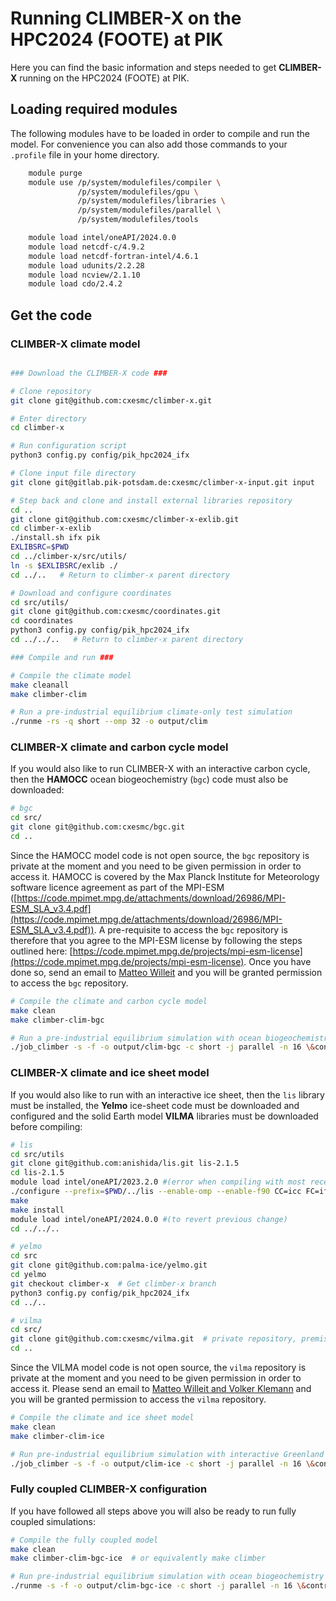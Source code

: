 # Running CLIMBER-X on the HPC2024 (FOOTE) at PIK

Here you can find the basic information and steps needed to get **CLIMBER-X** running on the HPC2024 (FOOTE) at PIK.

## Loading required modules

The following modules have to be loaded in order to compile and run the model.
For convenience you can also add those commands to your `.profile` file in your home directory.

```bash
    module purge
    module use /p/system/modulefiles/compiler \
               /p/system/modulefiles/gpu \
               /p/system/modulefiles/libraries \
               /p/system/modulefiles/parallel \
               /p/system/modulefiles/tools

    module load intel/oneAPI/2024.0.0
    module load netcdf-c/4.9.2
    module load netcdf-fortran-intel/4.6.1
    module load udunits/2.2.28
    module load ncview/2.1.10
    module load cdo/2.4.2
```

## Get the code

### CLIMBER-X climate model

```bash

### Download the CLIMBER-X code ###

# Clone repository
git clone git@github.com:cxesmc/climber-x.git

# Enter directory 
cd climber-x

# Run configuration script
python3 config.py config/pik_hpc2024_ifx

# Clone input file directory
git clone git@gitlab.pik-potsdam.de:cxesmc/climber-x-input.git input

# Step back and clone and install external libraries repository
cd ..
git clone git@github.com:cxesmc/climber-x-exlib.git
cd climber-x-exlib
./install.sh ifx pik
EXLIBSRC=$PWD
cd ../climber-x/src/utils/
ln -s $EXLIBSRC/exlib ./
cd ../..   # Return to climber-x parent directory

# Download and configure coordinates
cd src/utils/
git clone git@github.com:cxesmc/coordinates.git
cd coordinates
python3 config.py config/pik_hpc2024_ifx 
cd ../../..   # Return to climber-x parent directory

### Compile and run ###

# Compile the climate model 
make cleanall
make climber-clim

# Run a pre-industrial equilibrium climate-only test simulation
./runme -rs -q short --omp 32 -o output/clim
```

### CLIMBER-X climate and carbon cycle model

If you would also like to run CLIMBER-X with an interactive carbon cycle, then the **HAMOCC**
ocean biogeochemistry (`bgc`) code must also be downloaded:

```bash
# bgc
cd src/
git clone git@github.com:cxesmc/bgc.git
cd ..
```
Since the HAMOCC model code is not open source, the `bgc` repository is private at the moment and 
you need to be given permission in order to access it. HAMOCC is covered by the Max Planck Institute for 
Meteorology software licence agreement as part of the MPI-ESM ([https://code.mpimet.mpg.de/attachments/download/26986/MPI-ESM_SLA_v3.4.pdf](https://code.mpimet.mpg.de/attachments/download/26986/MPI-ESM_SLA_v3.4.pdf)).
A pre-requisite to access the `bgc` repository is therefore that you agree to the MPI-ESM license
by following the steps outlined here: [https://code.mpimet.mpg.de/projects/mpi-esm-license](https://code.mpimet.mpg.de/projects/mpi-esm-license).
Once you have done so, send an email to [Matteo Willeit](mailto:matteo.willeit@gmail.com?subject=[GitHub]%20bgc%20source%20code) and you will be granted permission to access the `bgc` repository. 

```bash
# Compile the climate and carbon cycle model 
make clean
make climber-clim-bgc

# Run a pre-industrial equilibrium simulation with ocean biogeochemistry
./job_climber -s -f -o output/clim-bgc -c short -j parallel -n 16 \&control="flag_bgc=T"
```

### CLIMBER-X climate and ice sheet model

If you would also like to run with an interactive ice sheet, then the `lis`
library must be installed, the **Yelmo** ice-sheet code must be downloaded and configured
and the solid Earth model **VILMA** libraries must be downloaded before compiling:

```bash
# lis
cd src/utils
git clone git@github.com:anishida/lis.git lis-2.1.5
cd lis-2.1.5
module load intel/oneAPI/2023.2.0 #(error when compiling with most recent intel OneAPI 2024.0)
./configure --prefix=$PWD/../lis --enable-omp --enable-f90 CC=icc FC=ifort 'FFLAGS=-Ofast -march=core-avx2 -mtune=core-avx2 -traceback' 'CFLAGS=-Ofast -march=core-avx2 -mtune=core-avx2 -traceback'
make
make install
module load intel/oneAPI/2024.0.0 #(to revert previous change)
cd ../../..

# yelmo
cd src
git clone git@github.com:palma-ice/yelmo.git
cd yelmo
git checkout climber-x  # Get climber-x branch
python3 config.py config/pik_hpc2024_ifx
cd ../..

# vilma
cd src/
git clone git@github.com:cxesmc/vilma.git  # private repository, premission needed
cd ..
```
Since the VILMA model code is not open source, the `vilma` repository is private at the moment and you need to be given permission in order to access it. Please send an email to [Matteo Willeit and Volker Klemann](mailto:matteo.willeit@gmail.com,volkerk@gfz-potsdam.de?subject=[GitHub]%20VILMA%20access) and you will be granted permission to access the `vilma` repository.

```bash
# Compile the climate and ice sheet model
make clean
make climber-clim-ice

# Run pre-industrial equilibrium simulation with interactive Greenland ice sheet
./job_climber -s -f -o output/clim-ice -c short -j parallel -n 16 \&control="flag_ice=T flag_geo=T flag_smb=T flag_imo=T ice_model_name=yelmo ice_domain_name=GRL-16KM"
```

### Fully coupled CLIMBER-X configuration

If you have followed all steps above you will also be ready to run fully coupled simulations:

```bash
# Compile the fully coupled model
make clean
make climber-clim-bgc-ice  # or equivalently make climber

# Run pre-industrial equilibrium simulation with ocean biogeochemistry and interactive Greenland ice sheet
./runme -s -f -o output/clim-bgc-ice -c short -j parallel -n 16 \&control="flag_bgc=T flag_ice=T flag_geo=T flag_smb=T flag_imo=T ice_model_name=yelmo ice_domain_name=GRL-16KM"
```

